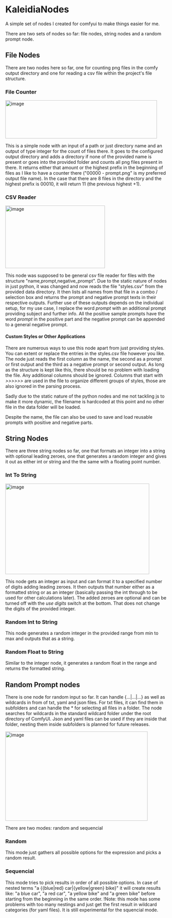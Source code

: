 # KaleidiaNodes
A simple set of nodes I created for comfyui to make things easier for me.

There are two sets of nodes so far: file nodes, string nodes and a random prompt node.

## File Nodes
There are two nodes here so far, one for counting png files in the comfy output directory and one for reading a csv file within the project's file structure.

### File Counter
<img width="472" height="119" alt="image" src="https://github.com/user-attachments/assets/7cc3027c-bd80-4d9d-881d-27b88986c0c4" />

This is a simple node with an input of a path or just directory name and an output of type integer for the count of files there. 
It goes to the configured output directory and adds a directory if none of the provided name is present or goes into the provided folder and counts all png files present in there. It returns either that amount or the highest prefix in the beginning of files as I like to have a counter there ("00000 - prompt.png" is my preferred output file name). In the case that there are 8 files in the directory and the highest prefix is 00010, it will return 11 (the previous highest +1).

### CSV Reader
<img width="310" height="195" alt="image" src="https://github.com/user-attachments/assets/f31cc8da-7e52-46b8-a97d-f4babd3025bf" />

This node was supposed to be general csv file reader for files with the structure "name,prompt,negative_prompt". Due to the static nature of nodes in just python, it was changed and now reads the file "styles.csv" from the provided data directory. It then lists all names from that file in a combo / selection box and returns the prompt and negative prompt texts in their respective outputs. Further use of these outputs depends on the individual setup, for my use case, I replace the word *prompt* with an additional prompt providing subject and further info. All the positive sample prompts have the word *prompt* in the positive part and the negative prompt can be appended to a general negative prompt.

#### Custom Styles or Other Applications
There are numerous ways to use this node apart from just providing styles. You can extent or replace the entries in the styles.csv file however you like. The node just reads the first column as the name, the second as a prompt or first output and the third as a negative prompt or second output. As long as the structure is kept like this, there should be no problem with loading the file. Any additional columns should be ignored. Columns that start with *>>>>>>* are used in the file to organize different groups of styles, those are also ignored in the parsing process.

Sadly due to the static nature of the python nodes and me not tackling js to make it more dynamic, the filename is hardcoded at this point and no other file in the data folder will be loaded. 

Despite the name, the file can also be used to save and load reusable prompts with positive and negative parts. 

## String Nodes
There are three string nodes so far, one that formats an integer into a string with optional leading zeroes, one that generates a random integer and gives it out as either int or string and the the same with a floating point number.

### Int To String
<img width="448" height="282" alt="image" src="https://github.com/user-attachments/assets/9678a13b-72a0-43d7-a270-ce5bec3db370" />

This node gets an integer as input and can format it to a specified number of digits adding leading zeroes. It then outputs that number either as a formatted string or as an integer (basically passing the int through to be used for other calculations later). The added zeroes are optional and can be turned off with the *use digits* switch at the bottom. That does not change the digits of the provided integer.

### Random Int to String
This node generates a random integer in the provided range from min to max and outputs that as a string.
### Random Float to String
Similar to the integer node, it generates a random float in the range and returns the formatted string.

## Random Prompt nodes
There is one node for random input so far. It can handle {...|...|...} as well as wildcards in from of txt, yaml and json files. For txt files, it can find them in subfolders and can handle the * for selecting all files in a folder.
The node searches for wildcards in the standard wildcard folder under the root directory of ComfyUI. Json and yaml files can be used if they are inside that folder, nesting them inside subfolders is planned for future releases.

<img width="443" height="278" alt="image" src="https://github.com/user-attachments/assets/d7f85b93-43d2-4b92-b37c-98424e3eb963" />

There are two modes: random and sequencial
### Random
This mode just gathers all possible options for the expression and picks a random result.
### Sequencial
This mode tries to pick results in order of all possible options. In case of nested terms "a {{blue|red} car|{yellow|green} bike}" it will create results like: "a blue car", "a red car", "a yellow bike" and "a green bike" before starting from the beginning in the same order. !Note: this mode has some problems with too many nestings and just get the first result in wildcard categories (for yaml files). It is still experimental for the squencial mode.
